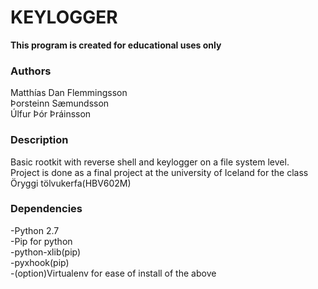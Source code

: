 <h1>KEYLOGGER</h1>
<strong>This program is created for educational uses only</strong>

<h3>Authors</h3>
Matthías Dan Flemmingsson<br>
Þorsteinn Sæmundsson<br>
Úlfur Þór Þráinsson

<h3>Description</h3>
Basic rootkit with reverse shell and keylogger on a file system level.<br>
Project is done as a final project at the university of Iceland for the class Öryggi tölvukerfa(HBV602M)

<h3>Dependencies</h3>
-Python 2.7<br>
-Pip for python<br>
-python-xlib(pip)<br>
-pyxhook(pip)<br>
-(option)Virtualenv for ease of install of the above